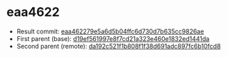 # eaa4622
- Result commit: [eaa462279e5a6d5b04ffc6d730d7b635cc9826ae](https://github.com/MarlinFirmware/Marlin/commit/eaa462279e5a6d5b04ffc6d730d7b635cc9826ae)
- First parent (base): [d19ef561997e8f7cd21a323e460e1832ed1441da](https://github.com/MarlinFirmware/Marlin/commit/d19ef561997e8f7cd21a323e460e1832ed1441da)
- Second parent (remote): [da192c521f1b808f1f38d691adc897fc6b10fcd8](https://github.com/MarlinFirmware/Marlin/commit/da192c521f1b808f1f38d691adc897fc6b10fcd8)

